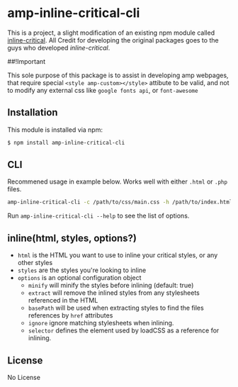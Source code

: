 # amp-inline-critical-cli

This is a project, a slight modification of an existing npm module called [inline-critical](https://github.com/bezoerb/inline-critical). All Credit for developing the original packages goes to the guys who developed *inline-critical*.

##!Important

This sole purpose of this package is to assist in developing amp webpages, that require special `<style amp-custom></style>` attibute to be valid, and not to modify any external css like `google fonts api`, or `font-awesome`

## Installation

This module is installed via npm:

``` bash
$ npm install amp-inline-critical-cli
```


## CLI

Recommened usage in example below.
Works well with either `.html` or `.php` files.
```bash
amp-inline-critical-cli -c /path/to/css/main.css -h /path/to/index.html > /path/to/output/index.html
```
Run `amp-inline-critical-cli --help` to see the list of options.

## inline(html, styles, options?)

- `html` is the HTML you want to use to inline your critical styles, or any other styles
- `styles` are the styles you're looking to inline
- `options` is an optional configuration object
  - `minify` will minify the styles before inlining (default: true)
  - `extract` will remove the inlined styles from any stylesheets referenced in the HTML
  - `basePath` will be used when extracting styles to find the files references by `href` attributes
  - `ignore` ignore matching stylesheets when inlining.
  - `selector` defines the element used by loadCSS as a reference for inlining.

## License

No License

